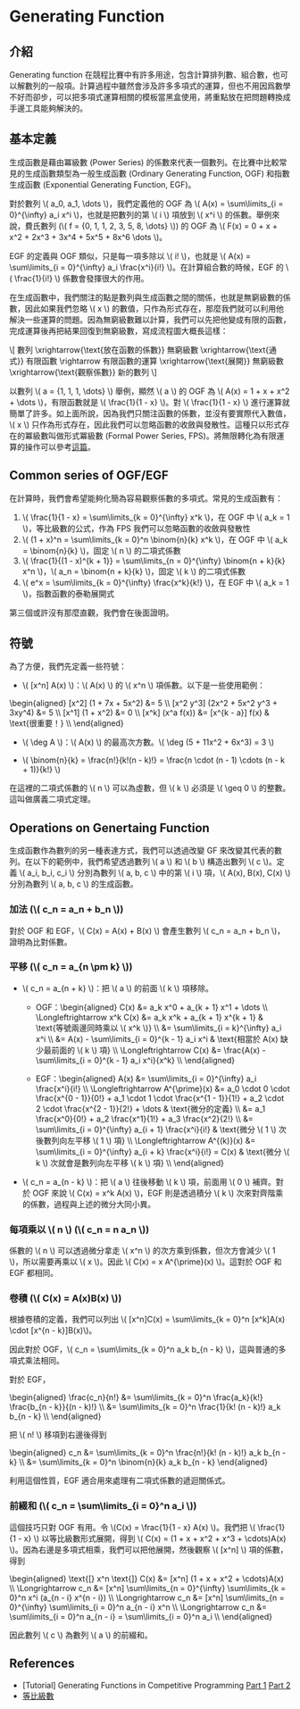 # Generating Function

## 介紹

Generating function 在競程比賽中有許多用途，包含計算排列數、組合數，也可以解數列的一般項。計算過程中雖然會涉及許多多項式的運算，但也不用因爲數學不好而卻步，可以把多項式運算相關的模板當黑盒使用，將重點放在把問題轉換成手邊工具能夠解決的。

## 基本定義

生成函數是藉由冪級數 (Power Series) 的係數來代表一個數列。在比賽中比較常見的生成函數類型為一般生成函數 (Ordinary Generating Function, OGF) 和指數生成函數 (Exponential Generating Function, EGF)。

對於數列 \\( a_0, a_1, \dots \\)，我們定義他的 OGF 為 \\( A(x) = \sum\limits_{i = 0}^{\infty} a_i x^i \\)，也就是把數列的第 \\( i \\) 項放到 \\( x^i \\) 的係數。舉例來說，費氏數列 (\\( f = \{0, 1, 1, 2, 3, 5, 8, \dots\} \\)) 的 OGF 為 \\( F(x) = 0 + x + x^2 + 2x^3 + 3x^4 + 5x^5 + 8x^6 \dots \\)。

EGF 的定義與 OGF 類似，只是每一項多除以 \\( i! \\)，也就是 \\( A(x) = \sum\limits_{i = 0}^{\infty} a_i \frac{x^i}{i!} \\)。在計算組合數的時候，EGF 的 \\( \frac{1}{i!} \\) 係數會發揮很大的作用。

在生成函數中，我們關注的點是數列與生成函數之間的關係，也就是無窮級數的係數，因此如果我們忽略 \\( x \\) 的數值，只作為形式存在，那麼我們就可以利用他解決一些運算的問題。因為無窮級數難以計算，我們可以先把他變成有限的函數，完成運算後再把結果回復到無窮級數，寫成流程圖大概長這樣：

\\[
數列 \xrightarrow{\text{放在函數的係數}} 無窮級數 \xrightarrow{\text{通式}} 有限函數 \rightarrow 有限函數的運算 \xrightarrow{\text{展開}} 無窮級數 \xrightarrow{\text{觀察係數}} 新的數列
\\]

以數列 \\( a = \{1, 1, 1, \dots\} \\) 舉例，顯然 \\( a \\) 的 OGF 為 \\( A(x) = 1 + x + x^2 + \dots \\)，有限函數就是 \\( \frac{1}{1 - x} \\)。對 \\( \frac{1}{1 - x} \\) 進行運算就簡單了許多。如上面所說，因為我們只關注函數的係數，並沒有要實際代入數值，\\( x \\) 只作為形式存在，因此我們可以忽略函數的收斂與發散性。這種只以形式存在的冪級數叫做形式冪級數 (Formal Power Series, FPS)。將無限轉化為有限運算的操作可以參考[這篇](https://web.math.sinica.edu.tw/math_media/d222/22209.pdf)。

## Common series of OGF/EGF

在計算時，我們會希望能夠化簡為容易觀察係數的多項式。常見的生成函數有：

1. \\( \frac{1}{1 - x} = \sum\limits_{k = 0}^{\infty} x^k \\)，在 OGF 中 \\( a_k = 1 \\)，等比級數的公式，作為 FPS 我們可以忽略函數的收斂與發散性
2. \\( (1 + x)^n = \sum\limits_{k = 0}^n \binom{n}{k} x^k \\)，在 OGF 中 \\( a_k = \binom{n}{k} \\)，固定 \\( n \\) 的二項式係數
3. \\( \frac{1}{(1 - x)^{k + 1}} = \sum\limits_{n = 0}^{\infty} \binom{n + k}{k} x^n \\)，\\( a_n = \binom{n + k}{k} \\)，固定 \\( k \\) 的二項式係數
4. \\( e^x = \sum\limits_{k = 0}^{\infty} \frac{x^k}{k!} \\)，在 EGF 中 \\( a_k = 1 \\)，指數函數的泰勒展開式

第三個或許沒有那麼直觀，我們會在後面證明。

## 符號

為了方便，我們先定義一些符號：

- \\( [x^n] A(x) \\)：\\( A(x) \\) 的 \\( x^n \\) 項係數。以下是一些使用範例：

\begin{aligned}
[x^2] (1 + 7x + 5x^2) &= 5 \\\\
[x^2 y^3] (2x^2 + 5x^2 y^3 + 3xy^4) &= 5 \\\\
[x^1] (1 + x^2) &= 0 \\\\
[x^k] (x^a f(x)) &= [x^{k - a}] f(x) & \text{很重要！} \\\\
\end{aligned}

- \\( \deg A \\)：\\( A(x) \\) 的最高次方數。\\( \deg (5 + 11x^2 + 6x^3) = 3 \\)

- \\( \binom{n}{k} = \frac{n!}{k!(n - k)!} = \frac{n \cdot (n - 1) \cdots (n - k + 1)}{k!} \\)

在這裡的二項式係數的 \\( n \\) 可以為虛數，但 \\( k \\) 必須是 \\( \geq 0 \\) 的整數。這叫做廣義二項式定理。

## Operations on Genertaing Function

生成函數作為數列的另一種表達方式，我們可以透過改變 GF 來改變其代表的數列。在以下的範例中，我們希望透過數列 \\( a \\) 和 \\( b \\) 構造出數列 \\( c \\)。定義 \\( a_i, b_i, c_i \\) 分別為數列 \\( a, b, c \\) 中的第 \\( i \\) 項，\\( A(x), B(x), C(x) \\) 分別為數列 \\( a, b, c \\) 的生成函數。

### 加法 (\\( c_n = a_n + b_n \\))

對於 OGF 和 EGF，\\( C(x) = A(x) + B(x) \\) 會產生數列 \\( c_n = a_n + b_n \\)，證明為比對係數。

### 平移 (\\( c_n = a_{n \pm k} \\))

- \\( c_n = a_{n + k} \\)：把 \\( a \\) 的前面 \\( k \\) 項移除。
  - OGF：\begin{aligned}
C(x) &= a_k x^0 + a_{k + 1} x^1 + \dots \\\\
\Longleftrightarrow x^k C(x) &= a_k x^k + a_{k + 1} x^{k + 1} & \text{等號兩邊同時乘以 \\( x^k \\)} \\\\
&= \sum\limits_{i = k}^{\infty} a_i x^i \\\\
&= A(x) - \sum\limits_{i = 0}^{k - 1} a_i x^i & \text{相當於 A(x) 缺少最前面的 \\( k \\) 項} \\\\
\Longleftrightarrow C(x) &= \frac{A(x) - \sum\limits_{i = 0}^{k - 1} a_i x^i}{x^k} \\\\
\end{aligned}

  - EGF：\begin{aligned}
A(x) &= \sum\limits_{i = 0}^{\infty} a_i \frac{x^i}{i!} \\\\
\Longleftrightarrow A^{\prime}(x) &= a_0 \cdot 0 \cdot \frac{x^{0 - 1}}{0!} + a_1 \cdot 1 \cdot \frac{x^{1 - 1}}{1!} + a_2 \cdot 2 \cdot \frac{x^{2 - 1}}{2!} + \dots & \text{微分的定義} \\\\
&= a_1 \frac{x^0}{0!} + a_2 \frac{x^1}{1!} + a_3 \frac{x^2}{2!} \\\\
&= \sum\limits_{i = 0}^{\infty} a_{i + 1} \frac{x^i}{i!} & \text{微分 \\( 1 \\) 次後數列向左平移 \\( 1 \\) 項} \\\\
\Longleftrightarrow A^{(k)}(x) &= \sum\limits_{i = 0}^{\infty} a_{i + k} \frac{x^i}{i!} = C(x) & \text{微分 \\( k \\) 次就會是數列向左平移 \\( k \\) 項} \\\\
\end{aligned}

- \\( c_n = a_{n - k} \\)：把 \\( a \\) 往後移動 \\( k \\) 項，前面用 \\( 0 \\) 補齊。對於 OGF 來說 \\( C(x) = x^k A(x) \\)，EGF 則是透過積分 \\( k \\) 次來對齊階乘的係數，過程與上述的微分大同小異。

### 每項乘以 \\( n \\) (\\( c_n = n a_n \\))

係數的 \\( n \\) 可以透過微分拿走 \\( x^n \\) 的次方乘到係數，但次方會減少 \\( 1 \\)，所以需要再乘以 \\( x \\)。因此 \\( C(x) = x A^{\prime}(x) \\)。這對於 OGF 和 EGF 都相同。

### 卷積 (\\( C(x) = A(x)B(x) \\))

根據卷積的定義，我們可以列出 \\( [x^n]C(x) = \sum\limits_{k = 0}^n [x^k]A(x) \cdot [x^{n - k}]B(x)\\)。

因此對於 OGF，\\( c_n = \sum\limits_{k = 0}^n a_k b_{n - k} \\)，這與普通的多項式乘法相同。

對於 EGF，

\begin{aligned}
\frac{c_n}{n!} &= \sum\limits_{k = 0}^n \frac{a_k}{k!} \frac{b_{n - k}}{(n - k)!} \\\\
&= \sum\limits_{k = 0}^n \frac{1}{k! (n - k)!} a_k b_{n - k} \\\\
\end{aligned}

把 \\( n! \\) 移項到右邊後得到

\begin{aligned}
c_n &= \sum\limits_{k = 0}^n \frac{n!}{k! (n - k)!} a_k b_{n - k} \\\\
&= \sum\limits_{k = 0}^n \binom{n}{k} a_k b_{n - k}
\end{aligned}

利用這個性質，EGF 適合用來處理有二項式係數的遞迴關係式。

### 前綴和 (\\( c_n = \sum\limits_{i = 0}^n a_i \\))

這個技巧只對 OGF 有用。令 \\(C(x) = \frac{1}{1 - x} A(x) \\)。我們把 \\( \frac{1}{1 - x} \\) 以等比級數形式展開，得到 \\( C(x) = (1 + x + x^2 + x^3 + \cdots)A(x) \\)。因為右邊是多項式相乘，我們可以把他展開，然後觀察 \\( [x^n] \\) 項的係數，得到

\begin{aligned}
\text{[} x^n \text{]} C(x) &= [x^n] (1 + x + x^2 + \cdots)A(x) \\\\
\Longrightarrow c_n &= [x^n] \sum\limits_{n = 0}^{\infty} \sum\limits_{k = 0}^n x^i (a_{n - i} x^{n - i}) \\\\
\Longrightarrow c_n &= [x^n] \sum\limits_{n = 0}^{\infty} \sum\limits_{i = 0}^n a_{n - i} x^n \\\\
\Longrightarrow c_n &= \sum\limits_{i = 0}^n a_{n - i} = \sum\limits_{i = 0}^n a_i \\\\
\end{aligned}

因此數列 \\( c \\) 為數列 \\( a \\) 的前綴和。

## References

- [Tutorial] Generating Functions in Competitive Programming [Part 1](https://codeforces.com/blog/entry/77468) [Part 2](https://codeforces.com/blog/entry/77551)
- [等比級數](https://web.math.sinica.edu.tw/math_media/d222/22209.pdf)
